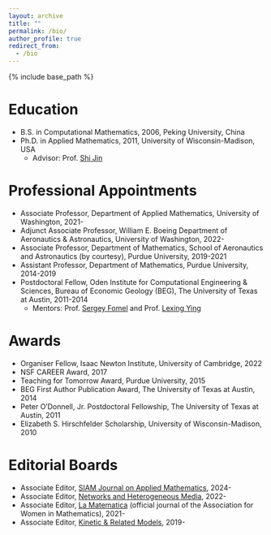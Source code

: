 ```yaml
---
layout: archive
title: ""
permalink: /bio/
author_profile: true
redirect_from:
  - /bio
---
```


{% include base_path %}

# Education
* B.S. in Computational Mathematics, 2006, Peking University, China
* Ph.D. in Applied Mathematics, 2011, University of Wisconsin-Madison, USA
  * Advisor: Prof. [Shi Jin](https://ins.sjtu.edu.cn/people/shijin/#publications)

# Professional Appointments
* Associate Professor, Department of Applied Mathematics, University of Washington, 2021- 
* Adjunct Associate Professor, William E. Boeing Department of Aeronautics & Astronautics, University of Washington, 2022-
* Associate Professor, Department of Mathematics, School of Aeronautics and Astronautics (by courtesy), Purdue University, 2019-2021
* Assistant Professor, Department of Mathematics, Purdue University, 2014-2019
* Postdoctoral Fellow, Oden Institute for Computational Engineering & Sciences, Bureau of Economic Geology (BEG), The University of Texas at Austin, 2011-2014
  * Mentors: Prof. [Sergey Fomel](http://www.jsg.utexas.edu/researcher/sergey_fomel/) and Prof. [Lexing Ying](https://web.stanford.edu/~lexing/)
  
# Awards
* Organiser Fellow, Isaac Newton Institute, University of Cambridge, 2022
* NSF CAREER Award, 2017
* Teaching for Tomorrow Award, Purdue University, 2015
* BEG First Author Publication Award, The University of Texas at Austin, 2014
* Peter O’Donnell, Jr. Postdoctoral Fellowship, The University of Texas at Austin, 2011
* Elizabeth S. Hirschfelder Scholarship, University of Wisconsin-Madison, 2010

# Editorial Boards
* Associate Editor, [SIAM Journal on Applied Mathematics](https://www.siam.org/publications/journals/siam-journal-on-applied-mathematics-siap), 2024-
* Associate Editor, [Networks and Heterogeneous Media](https://www.aimsciences.org/journal/1556-1801), 2022- 
* Associate Editor, [La Matematica](https://www.springer.com/journal/44007/) (official journal of the Association for Women in Mathematics), 2021- 
* Associate Editor, [Kinetic & Related Models](http://www.aimsciences.org/journal/1937-5093), 2019- 
